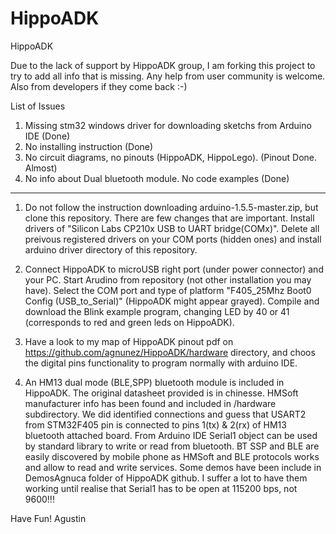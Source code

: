 # HippoADK
HippoADK


Due to the lack of support by HippoADK group, I am forking this project to try to add all info that is missing.
Any help from user community is welcome. Also from developers if they come back :-)

List of Issues 
  1. Missing stm32 windows driver for downloading sketchs from Arduino IDE (Done)
  2. No installing instruction (Done)
  3. No circuit diagrams, no pinouts (HippoADK, HippoLego). (Pinout Done. Almost)
  4. No info about Dual bluetooth module. No code examples (Done)


------------ 

1. Do not follow the instruction downloading arduino-1.5.5-master.zip, but clone this repository. There are few changes that are important. Install drivers of "Silicon Labs CP210x USB to UART bridge(COMx)". Delete all preivous registered drivers on your COM ports (hidden ones) and install arduino driver directory of this repository.

2. Connect HippoADK to microUSB right port (under power connector) and your PC. Start Arudino from repository (not other installation you may have). Select the COM port and type of platform "F405_25Mhz Boot0 Config (USB_to_Serial)" (HippoADK might appear grayed). Compile and download the Blink example program, changing LED by 40 or 41 (corresponds to red and green leds on HippoADK).

3. Have a look to my map of HippoADK pinout pdf on https://github.com/agnunez/HippoADK/hardware directory, and choos the digital pins functionality to program normally with arduino IDE.

4. An HM13 dual mode (BLE,SPP) bluetooth module is included in HippoADK. The original datasheet provided is in chinesse. HMSoft manufacturer info has been found and included in /hardware subdirectory. We did identified connections and guess that USART2 from STM32F405 pin is connected to pins 1(tx) & 2(rx) of HM13 bluetooth attached board. From Arduino IDE Serial1 object can be used by standard library to write or read from bluetooth. BT SSP and BLE are easily discovered by mobile phone as HMSoft and BLE protocols works and allow to read and write services. Some demos have been include in DemosAgnuca folder of HippoADK github. I suffer a lot to have them working until realise that Serial1 has to be open at 115200 bps, not 9600!!!

Have Fun!
Agustin
